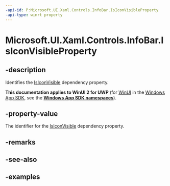 ```yaml
---
-api-id: P:Microsoft.UI.Xaml.Controls.InfoBar.IsIconVisibleProperty
-api-type: winrt property
---
```


# Microsoft.UI.Xaml.Controls.InfoBar.IsIconVisibleProperty

<!--
public static Windows.UI.Xaml.DependencyProperty IsIconVisibleProperty { get; }
-->


## -description
Identifies the [IsIconVisible](infobar_isiconvisible.md) dependency property.

**This documentation applies to WinUI 2 for UWP** (for [WinUI](/windows/apps/winui/winui3/) in the [Windows App SDK](/windows/apps/windows-app-sdk/), see the **[Windows App SDK namespaces](/windows/windows-app-sdk/api/winrt/)**).

## -property-value
The identifier for the [IsIconVisible](infobar_isiconvisible.md) dependency property.

## -remarks

## -see-also

## -examples


